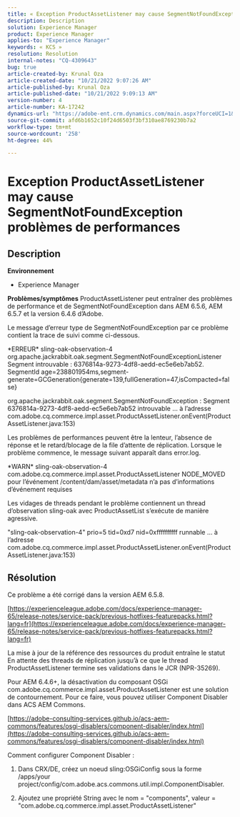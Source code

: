 ```yaml
---
title: « Exception ProductAssetListener may cause SegmentNotFoundException problèmes de performances »
description: Description
solution: Experience Manager
product: Experience Manager
applies-to: "Experience Manager"
keywords: « KCS »
resolution: Resolution
internal-notes: "CQ-4309643"
bug: true
article-created-by: Krunal Oza
article-created-date: "10/21/2022 9:07:26 AM"
article-published-by: Krunal Oza
article-published-date: "10/21/2022 9:09:13 AM"
version-number: 4
article-number: KA-17242
dynamics-url: "https://adobe-ent.crm.dynamics.com/main.aspx?forceUCI=1&pagetype=entityrecord&etn=knowledgearticle&id=f9b60fc7-1f51-ed11-bba2-0022480867fb"
source-git-commit: afd6b1652c10f24d6503f3bf310ae8769230b7a2
workflow-type: tm+mt
source-wordcount: '258'
ht-degree: 44%

---
```


# Exception ProductAssetListener may cause SegmentNotFoundException problèmes de performances

## Description

<b>Environnement</b>
- Experience Manager



<b>Problèmes/symptômes</b>
ProductAssetListener peut entraîner des problèmes de performance et de SegmentNotFoundException dans AEM 6.5.6, AEM 6.5.7 et la version 6.4.6 d’Adobe.



Le message d’erreur type de SegmentNotFoundException par ce problème contient la trace de suivi comme ci-dessous.

\*ERREUR\* sling-oak-observation-4 org.apache.jackrabbit.oak.segment.SegmentNotFoundExceptionListener Segment introuvable : 6376814a-9273-4df8-aedd-ec5e6eb7ab52. SegmentId age=238801954ms,segment-generate=GCGeneration{generate=139,fullGeneration=47,isCompacted=false}

org.apache.jackrabbit.oak.segment.SegmentNotFoundException : Segment 6376814a-9273-4df8-aedd-ec5e6eb7ab52 introuvable ... à l’adresse com.adobe.cq.commerce.impl.asset.ProductAssetListener.onEvent(ProductAssetListener.java:153)



Les problèmes de performances peuvent être la lenteur, l’absence de réponse et le retard/blocage de la file d’attente de réplication. Lorsque le problème commence, le message suivant apparaît dans error.log.

\*WARN\* sling-oak-observation-4 com.adobe.cq.commerce.impl.asset.ProductAssetListener NODE_MOVED pour l’événement /content/dam/asset/metadata n’a pas d’informations d’événement requises



Les vidages de threads pendant le problème contiennent un thread d’observation sling-oak avec ProductAssetList s’exécute de manière agressive.

&quot;sling-oak-observation-4&quot; prio=5 tid=0xd7 nid=0xffffffffff runnable ... à l’adresse com.adobe.cq.commerce.impl.asset.ProductAssetListener.onEvent(ProductAssetListener.java:153)


## Résolution


Ce problème a été corrigé dans la version AEM 6.5.8.

[https://experienceleague.adobe.com/docs/experience-manager-65/release-notes/service-pack/previous-hotfixes-featurepacks.html?lang=fr](https://experienceleague.adobe.com/docs/experience-manager-65/release-notes/service-pack/previous-hotfixes-featurepacks.html?lang=fr)

La mise à jour de la référence des ressources du produit entraîne le statut En attente des threads de réplication jusqu’à ce que le thread ProductAssetListener termine ses validations dans le JCR (NPR-35269).



Pour AEM 6.4.6+, la désactivation du composant OSGi com.adobe.cq.commerce.impl.asset.ProductAssetListener est une solution de contournement. Pour ce faire, vous pouvez utiliser Component Disabler dans ACS AEM Commons.

[https://adobe-consulting-services.github.io/acs-aem-commons/features/osgi-disablers/component-disabler/index.html](https://adobe-consulting-services.github.io/acs-aem-commons/features/osgi-disablers/component-disabler/index.html)



Comment configurer Component Disabler :

1. Dans CRX/DE, créez un noeud sling:OSGiConfig sous la forme /apps/your project/config/com.adobe.acs.commons.util.impl.ComponentDisabler.

2. Ajoutez une propriété String avec le nom = &quot;components&quot;, valeur = &quot;com.adobe.cq.commerce.impl.asset.ProductAssetListener&quot;
